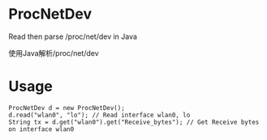 # ProcNetDev

Read then parse /proc/net/dev in Java

使用Java解析/proc/net/dev

# Usage

```
ProcNetDev d = new ProcNetDev();
d.read("wlan0", "lo"); // Read interface wlan0, lo
String tx = d.get("wlan0").get("Receive_bytes"); // Get Receive bytes on interface wlan0
```

